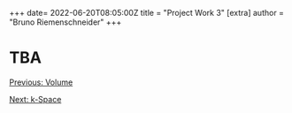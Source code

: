 +++
date= 2022-06-20T08:05:00Z
title = "Project Work 3"
[extra]
author = "Bruno Riemenschneider"
+++

# TBA

[Previous: Volume](../volume) 

[Next: k-Space](../projectiondomain)



